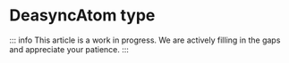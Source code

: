 # DeasyncAtom type

::: info
This article is a work in progress. We are actively filling in the gaps and appreciate your patience.
:::
